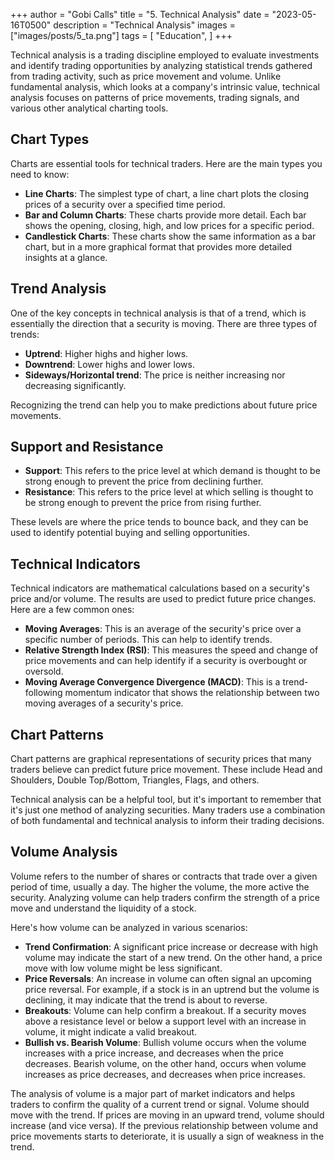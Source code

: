 +++
author = "Gobi Calls"
title = "5. Technical Analysis"
date = "2023-05-16T0500"
description = "Technical Analysis"
images = ["images/posts/5_ta.png"]
tags = [
    "Education",
]
+++

Technical analysis is a trading discipline employed to evaluate investments and identify trading opportunities by analyzing statistical trends gathered from trading activity, such as price movement and volume. Unlike fundamental analysis, which looks at a company's intrinsic value, technical analysis focuses on patterns of price movements, trading signals, and various other analytical charting tools.

## Chart Types 
Charts are essential tools for technical traders. Here are the main types you need to know:
- **Line Charts**: The simplest type of chart, a line chart plots the closing prices of a security over a specified time period.
- **Bar and Column Charts**: These charts provide more detail. Each bar shows the opening, closing, high, and low prices for a specific period.
- **Candlestick Charts**: These charts show the same information as a bar chart, but in a more graphical format that provides more detailed insights at a glance.

## Trend Analysis
One of the key concepts in technical analysis is that of a trend, which is essentially the direction that a security is moving. There are three types of trends:
- **Uptrend**: Higher highs and higher lows.
- **Downtrend**: Lower highs and lower lows.
- **Sideways/Horizontal trend**: The price is neither increasing nor decreasing significantly.

Recognizing the trend can help you to make predictions about future price movements.

## Support and Resistance
- **Support**: This refers to the price level at which demand is thought to be strong enough to prevent the price from declining further.
- **Resistance**: This refers to the price level at which selling is thought to be strong enough to prevent the price from rising further.

These levels are where the price tends to bounce back, and they can be used to identify potential buying and selling opportunities.

## Technical Indicators
Technical indicators are mathematical calculations based on a security's price and/or volume. The results are used to predict future price changes. Here are a few common ones:
- **Moving Averages**: This is an average of the security's price over a specific number of periods. This can help to identify trends.
- **Relative Strength Index (RSI)**: This measures the speed and change of price movements and can help identify if a security is overbought or oversold.
- **Moving Average Convergence Divergence (MACD)**: This is a trend-following momentum indicator that shows the relationship between two moving averages of a security's price.

## Chart Patterns
Chart patterns are graphical representations of security prices that many traders believe can predict future price movement. These include Head and Shoulders, Double Top/Bottom, Triangles, Flags, and others.

Technical analysis can be a helpful tool, but it's important to remember that it's just one method of analyzing securities. Many traders use a combination of both fundamental and technical analysis to inform their trading decisions.

## Volume Analysis
Volume refers to the number of shares or contracts that trade over a given period of time, usually a day. The higher the volume, the more active the security. Analyzing volume can help traders confirm the strength of a price move and understand the liquidity of a stock.

Here's how volume can be analyzed in various scenarios:

- **Trend Confirmation**: A significant price increase or decrease with high volume may indicate the start of a new trend. On the other hand, a price move with low volume might be less significant.
- **Price Reversals**: An increase in volume can often signal an upcoming price reversal. For example, if a stock is in an uptrend but the volume is declining, it may indicate that the trend is about to reverse.
- **Breakouts**: Volume can help confirm a breakout. If a security moves above a resistance level or below a support level with an increase in volume, it might indicate a valid breakout.
- **Bullish vs. Bearish Volume**: Bullish volume occurs when the volume increases with a price increase, and decreases when the price decreases. Bearish volume, on the other hand, occurs when volume increases as price decreases, and decreases when price increases.

The analysis of volume is a major part of market indicators and helps traders to confirm the quality of a current trend or signal. Volume should move with the trend. If prices are moving in an upward trend, volume should increase (and vice versa). If the previous relationship between volume and price movements starts to deteriorate, it is usually a sign of weakness in the trend.
